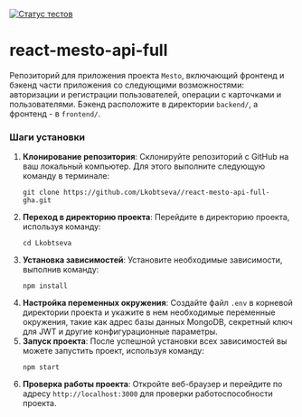 [![Статус тестов](../../actions/workflows/tests.yml/badge.svg)](../../actions/workflows/tests.yml)

# react-mesto-api-full
Репозиторий для приложения проекта `Mesto`, включающий фронтенд и бэкенд части приложения со следующими возможностями: авторизации и регистрации пользователей, операции с карточками и пользователями. Бэкенд расположите в директории `backend/`, а фронтенд - в `frontend/`. 
  
### Шаги установки
1. **Клонирование репозитория**: Склонируйте репозиторий с GitHub на ваш локальный компьютер. Для этого выполните следующую команду в терминале:
    ```
    git clone https://github.com/Lkobtseva//react-mesto-api-full-gha.git
    ```
2. **Переход в директорию проекта**: Перейдите в директорию проекта, используя команду:
    ```
    cd Lkobtseva
    ```
3. **Установка зависимостей**: Установите необходимые зависимости, выполнив команду:
    ```
    npm install
    ```
4. **Настройка переменных окружения**: Создайте файл `.env` в корневой директории проекта и укажите в нем необходимые переменные окружения, такие как адрес базы данных MongoDB, секретный ключ для JWT и другие конфигурационные параметры.
5. **Запуск проекта**: После успешной установки всех зависимостей вы можете запустить проект, используя команду:
    ```
    npm start
    ```
6. **Проверка работы проекта**: Откройте веб-браузер и перейдите по адресу `http://localhost:3000` для проверки работоспособности проекта.

